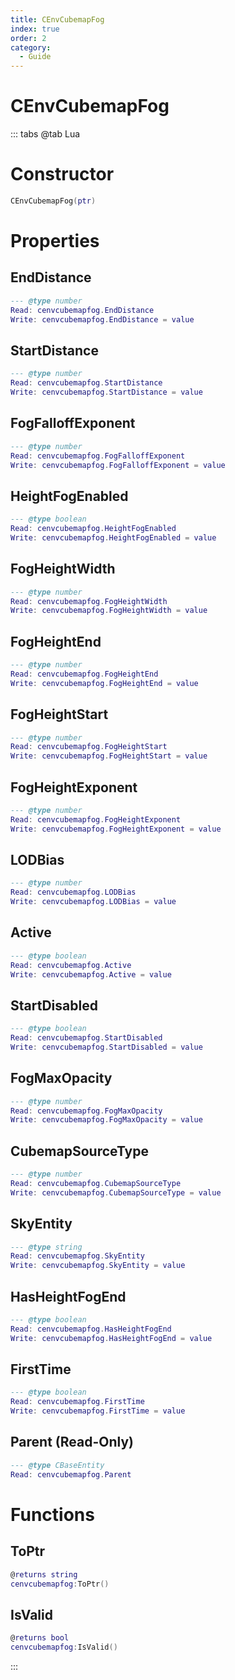 ```yaml
---
title: CEnvCubemapFog
index: true
order: 2
category:
  - Guide
---
```


# CEnvCubemapFog

::: tabs
@tab Lua
# Constructor
```lua
CEnvCubemapFog(ptr)
```
# Properties
## EndDistance 
```lua
--- @type number
Read: cenvcubemapfog.EndDistance
Write: cenvcubemapfog.EndDistance = value
```
## StartDistance 
```lua
--- @type number
Read: cenvcubemapfog.StartDistance
Write: cenvcubemapfog.StartDistance = value
```
## FogFalloffExponent 
```lua
--- @type number
Read: cenvcubemapfog.FogFalloffExponent
Write: cenvcubemapfog.FogFalloffExponent = value
```
## HeightFogEnabled 
```lua
--- @type boolean
Read: cenvcubemapfog.HeightFogEnabled
Write: cenvcubemapfog.HeightFogEnabled = value
```
## FogHeightWidth 
```lua
--- @type number
Read: cenvcubemapfog.FogHeightWidth
Write: cenvcubemapfog.FogHeightWidth = value
```
## FogHeightEnd 
```lua
--- @type number
Read: cenvcubemapfog.FogHeightEnd
Write: cenvcubemapfog.FogHeightEnd = value
```
## FogHeightStart 
```lua
--- @type number
Read: cenvcubemapfog.FogHeightStart
Write: cenvcubemapfog.FogHeightStart = value
```
## FogHeightExponent 
```lua
--- @type number
Read: cenvcubemapfog.FogHeightExponent
Write: cenvcubemapfog.FogHeightExponent = value
```
## LODBias 
```lua
--- @type number
Read: cenvcubemapfog.LODBias
Write: cenvcubemapfog.LODBias = value
```
## Active 
```lua
--- @type boolean
Read: cenvcubemapfog.Active
Write: cenvcubemapfog.Active = value
```
## StartDisabled 
```lua
--- @type boolean
Read: cenvcubemapfog.StartDisabled
Write: cenvcubemapfog.StartDisabled = value
```
## FogMaxOpacity 
```lua
--- @type number
Read: cenvcubemapfog.FogMaxOpacity
Write: cenvcubemapfog.FogMaxOpacity = value
```
## CubemapSourceType 
```lua
--- @type number
Read: cenvcubemapfog.CubemapSourceType
Write: cenvcubemapfog.CubemapSourceType = value
```
## SkyEntity 
```lua
--- @type string
Read: cenvcubemapfog.SkyEntity
Write: cenvcubemapfog.SkyEntity = value
```
## HasHeightFogEnd 
```lua
--- @type boolean
Read: cenvcubemapfog.HasHeightFogEnd
Write: cenvcubemapfog.HasHeightFogEnd = value
```
## FirstTime 
```lua
--- @type boolean
Read: cenvcubemapfog.FirstTime
Write: cenvcubemapfog.FirstTime = value
```
## Parent (Read-Only)
```lua
--- @type CBaseEntity
Read: cenvcubemapfog.Parent
```
# Functions
## ToPtr
```lua
@returns string
cenvcubemapfog:ToPtr()
```
## IsValid
```lua
@returns bool
cenvcubemapfog:IsValid()
```

:::